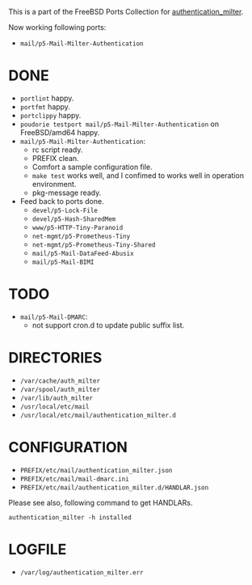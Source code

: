 This is a part of the FreeBSD Ports Collection for [authentication_milter](https://metacpan.org/dist/Mail-Milter-Authentication).

Now working following ports:

- `mail/p5-Mail-Milter-Authentication`

# DONE
- `portlint` happy.
- `portfmt` happy.
- `portclippy` happy.
- `poudorie testport mail/p5-Mail-Milter-Authentication` on FreeBSD/amd64 happy.
- `mail/p5-Mail-Milter-Authentication`:
  - rc script ready.
  - PREFIX clean.
  - Comfort a sample configuration file.
  - `make test` works well, and I confimed to works well in operation environment.
  - pkg-message ready.
- Feed back to ports done.
  - `devel/p5-Lock-File`
  - `devel/p5-Hash-SharedMem`
  - `www/p5-HTTP-Tiny-Paranoid`
  - `net-mgmt/p5-Prometheus-Tiny`
  - `net-mgmt/p5-Prometheus-Tiny-Shared`
  - `mail/p5-Mail-DataFeed-Abusix`
  - `mail/p5-Mail-BIMI`

# TODO
- `mail/p5-Mail-DMARC`:
  - not support cron.d to update public suffix list.

# DIRECTORIES
- `/var/cache/auth_milter`
- `/var/spool/auth_milter`
- `/var/lib/auth_milter`
- `/usr/local/etc/mail`
- `/usr/local/etc/mail/authentication_milter.d`

# CONFIGURATION
- `PREFIX/etc/mail/authentication_milter.json`
- `PREFIX/etc/mail/mail-dmarc.ini`
- `PREFIX/etc/mail/authentication_milter.d/HANDLAR.json`

Please see also, following command to get HANDLARs.
```
authentication_milter -h installed
```

# LOGFILE
- `/var/log/authentication_milter.err`
